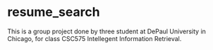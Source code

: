 # resume_search

This is a group project done by three student at DePaul University in Chicago, for class CSC575 Intellegent Information Retrieval. 
